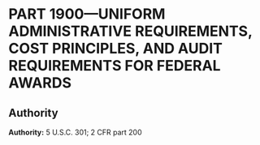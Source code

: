 # PART 1900—UNIFORM ADMINISTRATIVE REQUIREMENTS, COST PRINCIPLES, AND AUDIT REQUIREMENTS FOR FEDERAL AWARDS




## Authority

**Authority:** 5 U.S.C. 301; 2 CFR part 200


